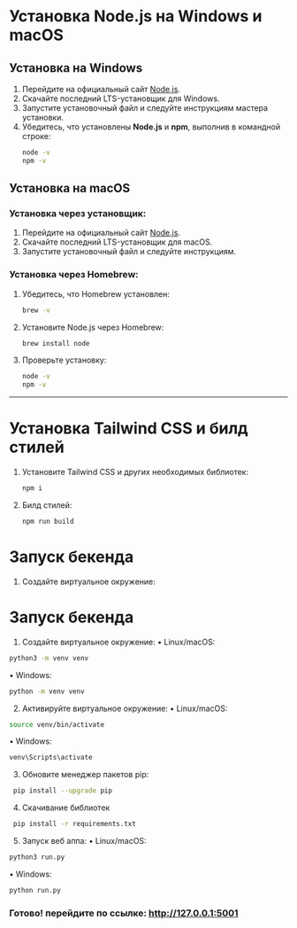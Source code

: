 # Установка Node.js на Windows и macOS

## Установка на Windows
1. Перейдите на официальный сайт [Node.js](https://nodejs.org/).
2. Скачайте последний LTS-установщик для Windows.
3. Запустите установочный файл и следуйте инструкциям мастера установки.
4. Убедитесь, что установлены **Node.js** и **npm**, выполнив в командной строке:
   ```sh
   node -v
   npm -v
   ```

## Установка на macOS
### Установка через установщик:
1. Перейдите на официальный сайт [Node.js](https://nodejs.org/).
2. Скачайте последний LTS-установщик для macOS.
3. Запустите установочный файл и следуйте инструкциям.

### Установка через Homebrew:
1. Убедитесь, что Homebrew установлен:
   ```sh
   brew -v
   ```
2. Установите Node.js через Homebrew:
   ```sh
   brew install node
   ```
3. Проверьте установку:
   ```sh
   node -v
   npm -v
   ```
---

# Установка Tailwind CSS и билд стилей

1. Установите Tailwind CSS и других необходимых библиотек:
   ```sh
   npm i
   ```
2. Билд стилей:
   ```sh
   npm run build 
    ```

# Запуск бекенда
1. Создайте виртуальное окружение:
# Запуск бекенда
1. Создайте виртуальное окружение:
 • Linux/macOS:
 ```sh
 python3 -m venv venv
 ```
 • Windows:
 ```sh
 python -m venv venv
```

2. Активируйте виртуальное окружение:
 • Linux/macOS:
 ```sh
 source venv/bin/activate
 ```
 • Windows:
 ```sh
 venv\Scripts\activate
```

3. Обновите менеджер пакетов pip:
```sh
 pip install --upgrade pip
```
4. Скачивание библиотек
```sh
 pip install -r requirements.txt
```
5. Запуск веб аппа:
 • Linux/macOS:
 ```sh
 python3 run.py
 ```
 • Windows:
 ```sh
 python run.py
```
### Готово! перейдите по ссылке: http://127.0.0.1:5001